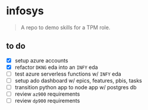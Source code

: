 # infosys

> A repo to demo skills for a TPM role.

## to do

* [X] setup azure accounts
* [X] refactor `DKNG` eda into an `INFY` eda
* [ ] test azure serverless functions w/ `INFY` eda
* [ ] setup ado dashboard w/ epics, features, pbis, tasks
* [ ] transition python app to node app w/ postgres db
* [ ] review `az900` requirements
* [ ] review `dp900` requirements
